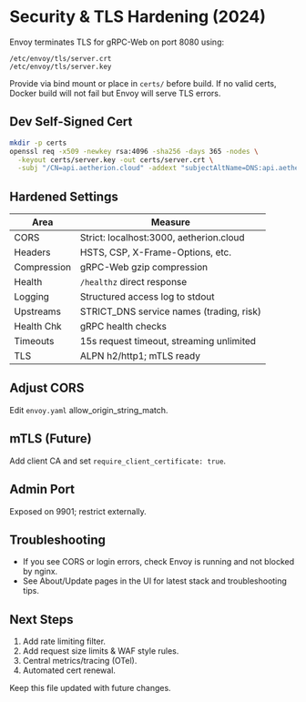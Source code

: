 # Security & TLS Hardening (2024)

Envoy terminates TLS for gRPC-Web on port 8080 using:
```text
/etc/envoy/tls/server.crt
/etc/envoy/tls/server.key
```
Provide via bind mount or place in `certs/` before build.
If no valid certs, Docker build will not fail but Envoy will serve TLS errors.

## Dev Self-Signed Cert
```bash
mkdir -p certs
openssl req -x509 -newkey rsa:4096 -sha256 -days 365 -nodes \
  -keyout certs/server.key -out certs/server.crt \
  -subj "/CN=api.aetherion.cloud" -addext "subjectAltName=DNS:api.aetherion.cloud,DNS:localhost"
```

## Hardened Settings
| Area        | Measure                                              |
|-------------|-----------------------------------------------------|
| CORS        | Strict: localhost:3000, aetherion.cloud             |
| Headers     | HSTS, CSP, X-Frame-Options, etc.                    |
| Compression | gRPC-Web gzip compression                           |
| Health      | `/healthz` direct response                          |
| Logging     | Structured access log to stdout                     |
| Upstreams   | STRICT_DNS service names (trading, risk)            |
| Health Chk  | gRPC health checks                                  |
| Timeouts    | 15s request timeout, streaming unlimited            |
| TLS         | ALPN h2/http1; mTLS ready                           |

## Adjust CORS
Edit `envoy.yaml` allow_origin_string_match.

## mTLS (Future)
Add client CA and set `require_client_certificate: true`.

## Admin Port
Exposed on 9901; restrict externally.

## Troubleshooting
- If you see CORS or login errors, check Envoy is running and not blocked by nginx.
- See About/Update pages in the UI for latest stack and troubleshooting tips.

## Next Steps
1. Add rate limiting filter.
2. Add request size limits & WAF style rules.
3. Central metrics/tracing (OTel).
4. Automated cert renewal.

Keep this file updated with future changes.
